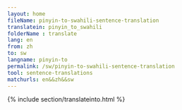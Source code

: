 ```yaml
---
layout: home
fileName: pinyin-to-swahili-sentence-translation
translatein: pinyin_to_swahili
folderName : translate
lang: en
from: zh
to: sw
langname: pinyin-to
permalink: /sw/pinyin-to-swahili-sentence-translation
tool: sentence-translations
matchurls: en&&zh&&sw
---
```

{% include section/translateinto.html %}
